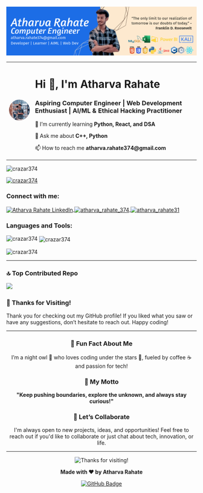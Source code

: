 <!-- Add your LinkedIn-style banner image -->
<p align="center">
  <img src="https://github.com/CrazAr374/CrazAr374/blob/main/Untitled%20(3).png" alt="Banner Image" style="width:100%; max-height:200px;" />
</p>

<!-- Profile introduction with photo on the left -->
<div align="center">
  <table>
    <tr>
      <td>
        <!-- Replace URL_TO_YOUR_PHOTO with the link to your photo -->
        <img src="https://github.com/CrazAr374/CrazAr374/blob/main/1723177423651.jpeg" alt="Atharva Rahate" style="width:150px; height:auto; border-radius: 50%;">
      </td>
      <td>
        <h1>Hi 👋, I'm Atharva Rahate</h1>
        <h3>Aspiring Computer Engineer | Web Development Enthusiast | AI/ML & Ethical Hacking Practitioner</h3>
        <p>🌱 I’m currently learning <b>Python, React, and DSA</b></p>
        <p>💬 Ask me about <b>C++, Python</b></p>
        <p>📫 How to reach me <b>atharva.rahate374@gmail.com</b></p>
      </td>
    </tr>
  </table>
</div>

<!-- Profile views and trophies -->
<p align="left"> <img src="https://komarev.com/ghpvc/?username=crazar374&label=Profile%20views&color=0e75b6&style=flat" alt="crazar374" /> </p>
<p align="left"> <a href="https://github.com/ryo-ma/github-profile-trophy"><img src="https://github-profile-trophy.vercel.app/?username=crazar374" alt="crazar374" /></a> </p>

<!-- Connect with me section -->
<h3 align="left">Connect with me:</h3>
<p align="left">
  <a href="https://linkedin.com/in/atharva-rahate-272390269/" target="blank">
    <img align="center" src="https://raw.githubusercontent.com/rahuldkjain/github-profile-readme-generator/master/src/images/icons/Social/linked-in-alt.svg" alt="Atharva Rahate LinkedIn" height="30" width="40" />
  </a>
  <a href="https://instagram.com/atharva_rahate_374" target="blank">
    <img align="center" src="https://raw.githubusercontent.com/rahuldkjain/github-profile-readme-generator/master/src/images/icons/Social/instagram.svg" alt="atharva_rahate_374" height="30" width="40" />
  </a>
  <a href="https://www.hackerrank.com/atharva_rahate31" target="blank">
    <img align="center" src="https://raw.githubusercontent.com/rahuldkjain/github-profile-readme-generator/master/src/images/icons/Social/hackerrank.svg" alt="atharva_rahate31" height="30" width="40" />
  </a>
</p>

<!-- Languages and Tools -->
<h3 align="left">Languages and Tools:</h3>
<p align="left"> 
  <!-- Add all the tools and languages icons here with relevant links -->
</p>

<!-- GitHub Stats -->
<p>
  <img align="left" src="https://github-readme-stats.vercel.app/api/top-langs?username=crazar374&show_icons=true&locale=en&layout=compact" alt="crazar374" />
</p>

<p>&nbsp;<img align="center" src="https://github-readme-stats.vercel.app/api?username=crazar374&show_icons=true&locale=en" alt="crazar374" /></p>

<p><img align="center" src="https://github-readme-streak-stats.herokuapp.com/?user=crazar374&" alt="crazar374" /></p>

---

### 🔝 Top Contributed Repo
![](https://github-contributor-stats.vercel.app/api?username=jaiswaladi246&limit=5&theme=flat&combine_all_yearly_contributions=true)

### 🔗 Thanks for Visiting!

Thank you for checking out my GitHub profile! If you liked what you saw or have any suggestions, don’t hesitate to reach out. Happy coding!

---

<div align="center">

### 🎉 Fun Fact About Me
I’m a night owl 🦉 who loves coding under the stars 🌌, fueled by coffee ☕ and passion for tech!

### 🌟 My Motto
**"Keep pushing boundaries, explore the unknown, and always stay curious!"**

### 🚀 Let’s Collaborate
I'm always open to new projects, ideas, and opportunities! Feel free to reach out if you'd like to collaborate or just chat about tech, innovation, or life.

</div>

---

<p align="center">
  <img src="https://github.com/CrazAr374/CrazAr374/blob/main/fun_banner.gif" alt="Thanks for visiting!" style="width:100%; max-height:200px;" />
</p>

<p align="center">
  <b>Made with ❤️ by Atharva Rahate</b>
</p>

<p align="center">
  <a href="https://github.com/CrazAr374?tab=followers">
    <img src="https://img.shields.io/github/followers/CrazAr374?label=Followers&style=social" alt="GitHub Badge">
  </a>
</p>
